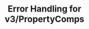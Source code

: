 ---
title: Error Handling for v3/PropertyComps
excerpt: ''
deprecated: false
hidden: true
metadata:
  title: ''
  description: ''
  robots: index
next:
  description: ''
---